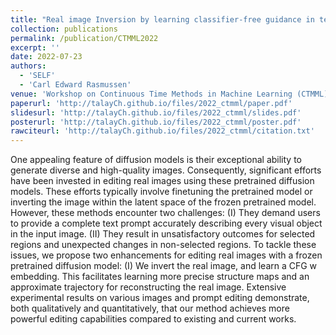 ```yaml
---
title: "Real image Inversion by learning classifier-free guidance in text-driven diffusion model"
collection: publications
permalink: /publication/CTMML2022
excerpt: ''
date: 2022-07-23
authors:
  - 'SELF'
  - 'Carl Edward Rasmussen'
venue: 'Workshop on Continuous Time Methods in Machine Learning (CTMML) at the 39th International Conference on Machine Learning (ICML)'
paperurl: 'http://talayCh.github.io/files/2022_ctmml/paper.pdf'
slidesurl: 'http://talayCh.github.io/files/2022_ctmml/slides.pdf'
posterurl: 'http://talayCh.github.io/files/2022_ctmml/poster.pdf'
rawciteurl: 'http://talayCh.github.io/files/2022_ctmml/citation.txt'
---
```


One appealing feature of diffusion models is their exceptional ability to generate diverse and high-quality images. Consequently, significant efforts have been invested in editing real images using these pretrained diffusion models. These efforts typically involve finetuning the pretrained model or inverting the image within the latent space of the frozen pretrained model. However, these methods encounter two challenges: (I) They demand users to provide a complete text prompt accurately describing every visual object in the input image. (II) They result in unsatisfactory outcomes for selected regions and unexpected changes in non-selected regions. To tackle these issues, we propose two enhancements for editing real images with a frozen pretrained diffusion model: (I) We invert the real image,
and learn a CFG w embedding. This facilitates learning more precise structure maps and an approximate trajectory for reconstructing the real image. Extensive experimental results on various images and prompt editing demonstrate, both qualitatively and quantitatively, that our method achieves more powerful editing capabilities compared to existing and current works.
